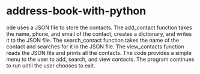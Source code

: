 # address-book-with-python
ode uses a JSON file to store the contacts. The add_contact function takes the name, phone, and email of the contact, creates a dictionary, and writes it to the JSON file. The search_contact function takes the name of the contact and searches for it in the JSON file. The view_contacts function reads the JSON file and prints all the contacts. The code provides a simple menu to the user to add, search, and view contacts. The program continues to run until the user chooses to exit.
